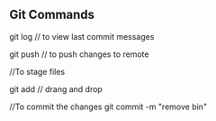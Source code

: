 ## Git Commands

git log // to view last commit messages

git push // to push changes to remote


//To stage files

git add <filename> // drang and drop

//To commit the changes
git commit -m "remove bin"

